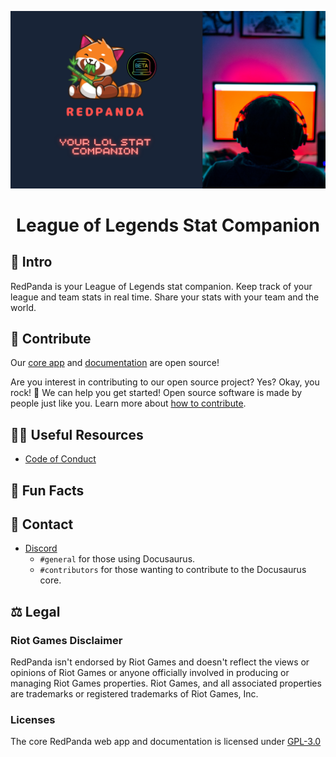 ![Cover Photo](https://github.com/LOLRedPanda/.github/blob/main/images/coverPhoto.png?raw=true)


<h1 align='center'> League of Legends Stat Companion</h1>

## 👋 Intro
RedPanda is your League of Legends stat companion. Keep track of your league and team stats in real time. Share your stats with your team and the world.

## 🌈 Contribute

Our [core app](https://github.com/LOLRedPanda/app-core) and [documentation]() are open source!

Are you interest in contributing to our open source project? Yes? Okay, you rock! 🎸 We can help you get started! Open source software is made by people just like you. Learn more about [how to contribute]().

## 👩‍💻 Useful Resources
- [Code of Conduct](../docs/CODE_OF_CONDUCT.md)

## 🍿 Fun Facts

## 💬 Contact 
- [Discord](https://discord.gg/j2BttbAc)
    - `#general` for those using Docusaurus.
    - `#contributors` for those wanting to contribute to the Docusaurus core.

## ⚖️ Legal 

### Riot Games Disclaimer
RedPanda isn't endorsed by Riot Games and doesn't reflect the views or opinions of Riot Games or anyone officially involved in producing or managing Riot Games properties. Riot Games, and all associated properties are trademarks or registered trademarks of Riot Games, Inc.

### Licenses
The core RedPanda web app and documentation is licensed under [GPL-3.0](../docs/LICENSE.md)
